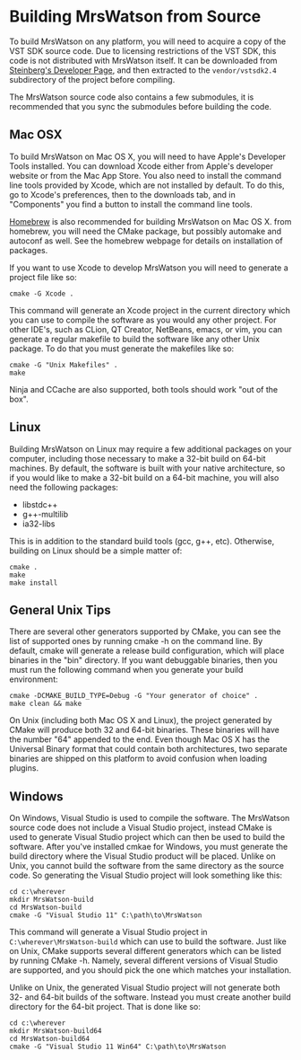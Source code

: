 Building MrsWatson from Source
==============================

To build MrsWatson on any platform, you will need to acquire a copy of the
VST SDK source code. Due to licensing restrictions of the VST SDK, this code
is not distributed with MrsWatson itself. It can be downloaded from
[Steinberg's Developer Page][1], and then extracted to the
`vendor/vstsdk2.4` subdirectory of the project before compiling.

The MrsWatson source code also contains a few submodules, it is recommended
that you sync the submodules before building the code.


Mac OSX
-------

To build MrsWatson on Mac OS X, you will need to have Apple's Developer
Tools installed. You can download Xcode either from Apple's developer
website or from the Mac App Store. You also need to install the command line
tools provided by Xcode, which are not installed by default. To do this, go
to Xcode's preferences, then to the downloads tab, and in "Components" you
find a button to install the command line tools.

[Homebrew][2] is also recommended for building MrsWatson on Mac OS X. from
homebrew, you will need the CMake package, but possibly automake and
autoconf as well. See the homebrew webpage for details on installation of
packages.

If you want to use Xcode to develop MrsWatson you will need to generate a
project file like so:

    cmake -G Xcode .

This command will generate an Xcode project in the current directory which
you can use to compile the software as you would any other project. For
other IDE's, such as CLion, QT Creator, NetBeans, emacs, or vim, you can
generate a regular makefile to build the software like any other Unix
package. To do that you must generate the makefiles like so:

    cmake -G "Unix Makefiles" .
    make

Ninja and CCache are also supported, both tools should work "out of the box".


Linux
-----

Building MrsWatson on Linux may require a few additional packages on your
computer, including those necessary to make a 32-bit build on 64-bit
machines. By default, the software is built with your native architecture,
so if you would like to make a 32-bit build on a 64-bit machine, you will
also need the following packages:

  * libstdc++
  * g++-multilib
  * ia32-libs

This is in addition to the standard build tools (gcc, g++, etc).  Otherwise,
building on Linux should be a simple matter of:

    cmake .
    make
    make install


General Unix Tips
-----------------

There are several other generators supported by CMake, you can see the list
of supported ones by running cmake -h on the command line. By default, cmake
will generate a release build configuration, which will place binaries in
the "bin" directory. If you want debuggable binaries, then you must run the
following command when you generate your build environment:

    cmake -DCMAKE_BUILD_TYPE=Debug -G "Your generator of choice" .
    make clean && make

On Unix (including both Mac OS X and Linux), the project generated by CMake
will produce both 32 and 64-bit binaries. These binaries will have the
number "64" appended to the end. Even though Mac OS X has the Universal
Binary format that could contain both architectures, two separate binaries
are shipped on this platform to avoid confusion when loading plugins.


Windows
-------

On Windows, Visual Studio is used to compile the software. The MrsWatson
source code does not include a Visual Studio project, instead CMake is used
to generate Visual Studio project which can then be used to build the
software. After you've installed cmkae for Windows, you must generate the
build directory where the Visual Studio product will be placed. Unlike on
Unix, you cannot build the software from the same directory as the source
code. So generating the Visual Studio project will look something like this:

    cd c:\wherever
    mkdir MrsWatson-build
    cd MrsWatson-build
    cmake -G "Visual Studio 11" C:\path\to\MrsWatson

This command will generate a Visual Studio project in
`C:\wherever\MrsWatson-build` which can use to build the software. Just like
on Unix, CMake supports several different generators which can be listed by
running CMake -h. Namely, several different versions of Visual Studio are
supported, and you should pick the one which matches your installation.

Unlike on Unix, the generated Visual Studio project will not generate both
32- and 64-bit builds of the software. Instead you must create another build
directory for the 64-bit project. That is done like so:

    cd c:\wherever
    mkdir MrsWatson-build64
    cd MrsWatson-build64
    cmake -G "Visual Studio 11 Win64" C:\path\to\MrsWatson


[1]: http://www.steinberg.net/en/company/developer.html
[2]: http://mxcl.github.io/homebrew/
